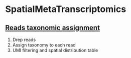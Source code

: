 # SpatialMetaTranscriptomics

## [Reads taxonomic assignment](https://github.com/giacomellolab/SpatialMetaTranscriptomics/blob/main/tax_assignment/readme.md)
1. Drep reads
2. Assign taxonomy to each read
3. UMI filtering and spatial distribution table
